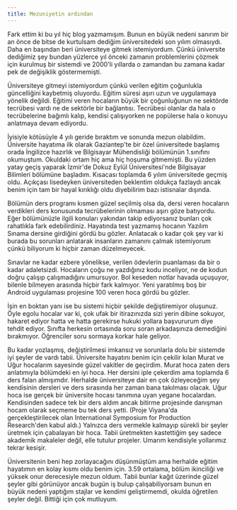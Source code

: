 ```yaml
---
title: Mezuniyetin ardından
---
```


Fark ettim ki bu yıl hiç blog yazmamışım. Bunun en büyük nedeni sanırım bir an önce de bitse de kurtulsam dediğim üniversitedeki son yılım olmasıydı. Daha en başından beri üniversiteye gitmek istemiyordum. Çünkü üniversite dediğimiz şey bundan yüzlerce yıl önceki zamanın problemlerini çözmek için kurulmuş bir sistemdi ve 2000'li yıllarda o zamandan bu zamana kadar pek de değişiklik göstermemişti.

Üniversiteye gitmeyi istemiyordum çünkü verilen eğitim çoğunlukla güncelliğini kaybetmiş oluyordu. Eğitim süresi aşırı uzun ve uygulamaya yönelik değildi. Eğitimi veren hocaların büyük bir çoğunluğunun ne sektörde tecrübesi vardı ne de sektörle bir bağlantısı. Tecrübesi olanlar da hala o tecrübelerine bağımlı kalıp, kendisi çalışıyorken ne popülerse hala o konuyu anlatmaya devam ediyordu.

İyisiyle kötüsüyle 4 yılı geride bıraktım ve sonunda mezun olabildim. Üniversite hayatıma ilk olarak Gaziantep'te bir özel üniversitede başlamış orada İngilizce hazırlık ve Bilgisayar Mühendisliği bölümünün 1.sınıfını okumuştum. Okuldaki ortam hiç ama hiç hoşuma gitmemişti. Bu yüzden yatay geçiş yaparak İzmir'de Dokuz Eylül Üniversitesi'nde Bilgisayar Bilimleri bölümüne başladım. Kısacası toplamda 6 yılım üniversitede geçmiş oldu. Açıkçası lisedeyken üniversiteden beklentim oldukça fazlaydı ancak benim için tam bir hayal kırıklığı oldu diyebilirim bazı istisnalar dışında.

Bölümün ders programı kısmen güzel seçilmiş olsa da, dersi veren hocaların verdikleri ders konusunda tecrübelerinin olmaması aşırı göze batıyordu. Eğer bölümünüzle ilgili konuları yakından takip ediyorsanız bunları çok rahatlıkla fark edebilirdiniz. Hayatında test yazmamış hocanın Yazılım Sınama dersine girdiğini gördü bu gözler. Anlatacak o kadar çok şey var ki burada bu sorunları anlatarak insanların zamanını çalmak istemiyorum çünkü biliyorum ki hiçbir zaman düzelmeyecek.

Sınavlar ne kadar ezbere yönelikse, verilen ödevlerin puanlaması da bir o kadar adaletsizdi. Hocaların çoğu ne yazdığınız kodu inceliyor, ne de kodun doğru çalışıp çalışmadığını umursuyor. Bol keseden notlar havada uçuşuyor, bilenle bilmeyen arasında hiçbir fark kalmıyor. Yeni yaratılmış boş bir Android uygulaması projesine 100 veren hoca gördü bu gözler.

İşin en boktan yanı ise bu sistemi hiçbir şekilde değiştiremiyor oluşunuz. Öyle egolu hocalar var ki, çok ufak bir itirazınızda sizi yerin dibine sokuyor, hakaret ediyor hatta ve hatta gerekirse hukuki yollara başvururum diye tehdit ediyor. Sınıfta herkesin ortasında soru soran arkadaşınıza demediğini bırakmıyor. Öğrenciler soru sormaya korkar hale geliyor.

Bu kadar yozlaşmış, değiştirilmesi imkansız ve sorunlarla dolu bir sistemde iyi şeyler de vardı tabii. Üniversite hayatını benim için çekilir kılan Murat ve Uğur hocalarım sayesinde güzel vakitler de geçirdim. Murat hoca zaten ders anlatımıyla bölümdeki en iyi hoca. Her dersini iple çekerdim ama toplamda 6 ders falan almışımdır. Herhalde üniversiteye dair en çok özleyeceğim şey kendisinin dersleri ve ders sırasında her zaman bana takılması olacak. Uğur hoca ise gerçek bir üniversite hocası tanımına uyan yegane hocalardan. Kendisinden sadece tek bir ders aldım ancak bitirme projesinde danışman hocam olarak seçmeme bu tek ders yetti. (Proje Viyana'da gerçekleştirilecek olan International Symposium for Production Research'den kabul aldı.) Yalnızca ders vermekle kalmayıp sürekli bir şeyler üretmek için çabalayan bir hoca. Tabii üretmekten kastettiğim şey sadece akademik makaleler değil, elle tutulur projeler. Umarım kendisiyle yollarımız tekrar kesişir.

Üniversitenin beni hep zorlayacağını düşünmüştüm ama herhalde eğitim hayatımın en kolay kısmı oldu benim için. 3.59 ortalama, bölüm ikinciliği ve yüksek onur derecesiyle mezun oldum. Tabii bunlar kağıt üzerinde güzel şeyler gibi görünüyor ancak bugün iş bulup çalışabiliyorsam bunun en büyük nedeni yaptığım stajlar ve kendimi geliştirmemdi, okulda öğretilen şeyler değil. Bittiği için çok mutluyum.
